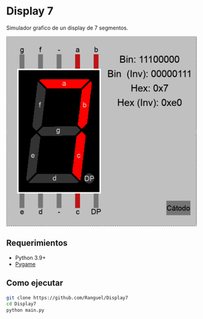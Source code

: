# Display 7
 
Simulador grafico de un display de 7 segmentos.

![Preview](imagenes/preview.png)

## Requerimientos

- Python 3.9+
- [Pygame](https://www.pygame.org/)

## Como ejecutar

```bash
git clone https://github.com/Ranguel/Display7
cd Display7
python main.py
